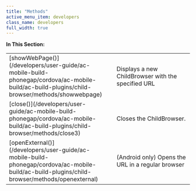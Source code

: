 ```yaml
---
title: "Methods"
active_menu_item: developers
class_name: developers
full_width: true
---
```



**In This Section:**

<table>
<tr>
<td width="151">
[showWebPage()](/developers/user-guide/ac-mobile-build-phonegap/cordova/ac-mobile-build/ac-build-plugins/child-browser/methods/showwebpage)

</td>
<td width="23">
</td>
<td width="364">
Displays a new ChildBrowser with the specified URL

</td>
</tr>
<tr>
<td width="151">
[close()](/developers/user-guide/ac-mobile-build-phonegap/cordova/ac-mobile-build/ac-build-plugins/child-browser/methods/close3)

</td>
<td width="23">
</td>
<td width="364">
Closes the ChildBrowser.

</td>
</tr>
<tr>
<td width="151">
[openExternal()](/developers/user-guide/ac-mobile-build-phonegap/cordova/ac-mobile-build/ac-build-plugins/child-browser/methods/openexternal)

</td>
<td width="23">
</td>
<td width="364">
(Android only) Opens the URL in a regular browser

</td>
</tr>
</table>
